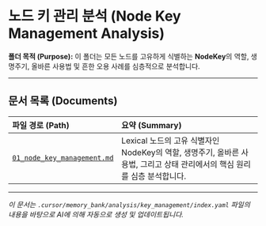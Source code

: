 # 노드 키 관리 분석 (Node Key Management Analysis)

**폴더 목적 (Purpose):** 이 폴더는 모든 노드를 고유하게 식별하는 **NodeKey**의 역할, 생명주기, 올바른 사용법 및 흔한 오용 사례를 심층적으로 분석합니다.

---

## 문서 목록 (Documents)

| 파일 경로 (Path)                                 | 요약 (Summary)                                                                                                                  |
| :----------------------------------------------- | :------------------------------------------------------------------------------------------------------------------------------ |
| [`01_node_key_management.md`](./01_node_key_management.md) | Lexical 노드의 고유 식별자인 NodeKey의 역할, 생명주기, 올바른 사용법, 그리고 상태 관리에서의 핵심 원리를 심층 분석합니다. |

---

*이 문서는 `.cursor/memory_bank/analysis/key_management/index.yaml` 파일의 내용을 바탕으로 AI에 의해 자동으로 생성 및 업데이트됩니다.* 